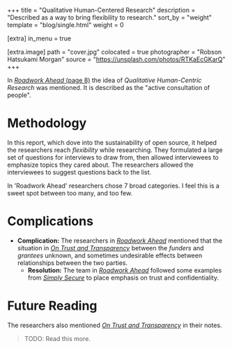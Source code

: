+++
title = "Qualitative Human-Centered Research"
description = "Described as a way to bring flexibility to research."
sort_by = "weight"
template = "blog/single.html"
weight = 0

[extra]
in_menu = true

[extra.image]
path = "cover.jpg"
colocated = true
photographer = "Robson Hatsukami Morgan"
source = "https://unsplash.com/photos/RTKaEcGKarQ"
+++

In [*Roadwork Ahead* (page 8)](roadwork-ahead) the idea of *Qualitative Human-Centric Research* was mentioned. It is described as the "active consultation of people".

# Methodology

In this report, which dove into the sustainability of open source, it helped the researchers reach *flexibility* while researching. They formulated a large set of questions for interviews to draw from, then allowed interviewees to emphasize topics they cared about. The researchers allowed the interviewees to suggest questions back to the list.


In 'Roadwork Ahead' researchers chose 7 broad categories. I feel this is a sweet spot between too many, and too few.

# Complications

* **Complication:** The researchers in [*Roadwork Ahead*](roadwork-ahead) mentioned that the situation in [*On Trust and Transparency*](on-trust-and-transparency) between the *funders* and *grantees* unknown, and sometimes undesirable effects between relationships between the two parties. 
  + **Resolution:** The team in [*Roadwork Ahead*](roadwork-ahead) followed some examples from [*Simply Secure*](simply-secure) to place emphasis on trust and confidentiality.

# Future Reading

The researchers also mentioned [*On Trust and Transparency*](on-trust-and-transparency) in their notes.

> TODO: Read this more.

[roadwork-ahead]: https://recommendations.implicit-development.org/assets/IDE_REPORT_2020.pdf
[on-trust-and-transparency]: https://ontrustandtransparency.report/
[simply-secure]: https://simplysecure.org/